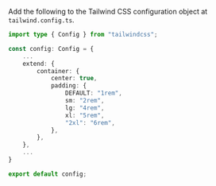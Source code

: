 Add the following to the Tailwind CSS configuration object at `tailwind.config.ts`.

```ts
import type { Config } from "tailwindcss";

const config: Config = {
    ...
	extend: {
		container: {
			center: true,
			padding: {
				DEFAULT: "1rem",
				sm: "2rem", 
				lg: "4rem",
				xl: "5rem",
				"2xl": "6rem",
			},
		},
	},
	...
}

export default config;
```

